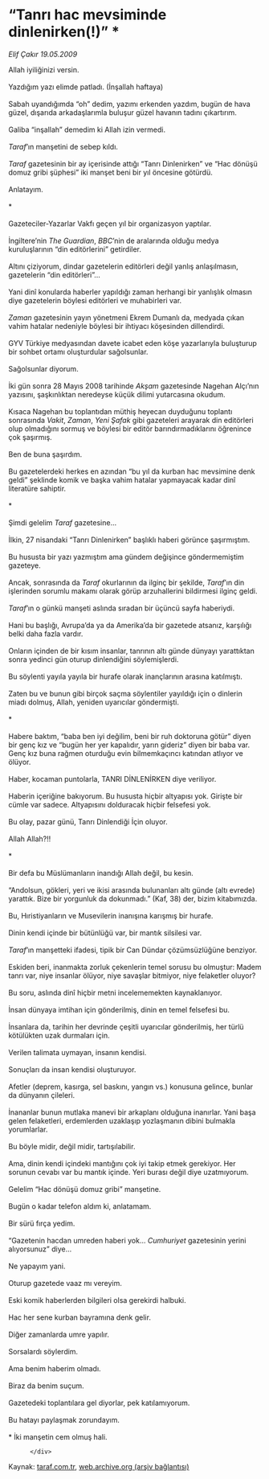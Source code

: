 # “Tanrı hac mevsiminde dinlenirken(!)” *

*Elif Çakır 19.05.2009*

<div class="yazi">Allah iyiliğinizi versin. <br/><br/>Yazdığım yazı elimde patladı. (İnşallah haftaya) <br/><br/>Sabah uyandığımda “oh” dedim, yazımı erkenden yazdım, bugün de hava güzel, dışarıda arkadaşlarımla buluşur güzel havanın tadını çıkartırım. <br/><br/>Galiba “inşallah” demedim ki Allah izin vermedi. <i><br/><br/>Taraf</i>’ın manşetini de sebep kıldı. <i><br/><br/>Taraf</i> gazetesinin bir ay içerisinde attığı “Tanrı Dinlenirken” ve “Hac dönüşü domuz gribi şüphesi” iki manşet beni bir yıl öncesine götürdü. <br/><br/>Anlatayım. <br/><br/>* <br/><br/>Gazeteciler-Yazarlar Vakfı geçen yıl bir organizasyon yaptılar. <br/><br/>İngiltere’nin <i>The Guardian</i>, <i>BBC</i>’nin de aralarında olduğu medya kuruluşlarının “din editörlerini” getirdiler. <br/><br/>Altını çiziyorum, dindar gazetelerin editörleri değil yanlış anlaşılmasın, gazetelerin “din editörleri”... <br/><br/>Yani dinî konularda haberler yapıldığı zaman herhangi bir yanlışlık olmasın diye gazetelerin böylesi editörleri ve muhabirleri var. <i><br/><br/>Zaman</i> gazetesinin yayın yönetmeni Ekrem Dumanlı da, medyada çıkan vahim hatalar nedeniyle böylesi bir ihtiyacı köşesinden dillendirdi. <br/><br/>GYV Türkiye medyasından davete icabet eden köşe yazarlarıyla buluşturup bir sohbet ortamı oluşturdular sağolsunlar. <br/><br/>Sağolsunlar diyorum. <br/><br/>İki gün sonra 28 Mayıs 2008 tarihinde <i>Akşam</i> gazetesinde Nagehan Alçı’nın yazısını, şaşkınlıktan neredeyse küçük dilimi yutarcasına okudum. <br/><br/>Kısaca Nagehan bu toplantıdan müthiş heyecan duyduğunu toplantı sonrasında <i>Vakit</i>, <i>Zaman</i>, <i>Yeni Şafak</i> gibi gazeteleri arayarak din editörleri olup olmadığını sormuş ve böylesi bir editör barındırmadıklarını öğrenince çok şaşırmış. <br/><br/>Ben de buna şaşırdım. <br/><br/>Bu gazetelerdeki herkes en azından “bu yıl da kurban hac mevsimine denk geldi” şeklinde komik ve başka vahim hatalar yapmayacak kadar dinî literatüre sahiptir. <br/><br/>* <br/><br/>Şimdi gelelim <i>Taraf</i> gazetesine... <br/><br/>İlkin, 27 nisandaki “Tanrı Dinlenirken” başlıklı haberi görünce şaşırmıştım. <br/><br/>Bu hususta bir yazı yazmıştım ama gündem değişince göndermemiştim gazeteye. <br/><br/>Ancak, sonrasında da <i>Taraf</i> okurlarının da ilginç bir şekilde, <i>Taraf</i>’ın din işlerinden sorumlu makamı olarak görüp arzuhallerini bildirmesi ilginç geldi. <i><br/><br/>Taraf</i>’ın o günkü manşeti aslında sıradan bir üçüncü sayfa haberiydi. <br/><br/>Hani bu başlığı, Avrupa’da ya da Amerika’da bir gazetede atsanız, karşılığı belki daha fazla vardır. <br/><br/>Onların içinden de bir kısım insanlar, tanrının altı günde dünyayı yarattıktan sonra yedinci gün oturup dinlendiğini söylemişlerdi. <br/><br/>Bu söylenti yayıla yayıla bir hurafe olarak inançlarının arasına katılmıştı. <br/><br/>Zaten bu ve bunun gibi birçok saçma söylentiler yayıldığı için o dinlerin miadı dolmuş, Allah, yeniden uyarıcılar göndermişti. <br/><br/>* <br/><br/>Habere baktım, “baba ben iyi değilim, beni bir ruh doktoruna götür” diyen bir genç kız ve “bugün her yer kapalıdır, yarın gideriz” diyen bir baba var. Genç kız buna rağmen oturduğu evin bilmemkaçıncı katından atlıyor ve ölüyor. <br/><br/>Haber, kocaman puntolarla, TANRI DİNLENİRKEN diye veriliyor. <br/><br/>Haberin içeriğine bakıyorum. Bu hususta hiçbir altyapısı yok. Girişte bir cümle var sadece. Altyapısını dolduracak hiçbir felsefesi yok. <br/><br/>Bu olay, pazar günü, Tanrı Dinlendiği İçin oluyor. <br/><br/>Allah Allah?!! <br/><br/>* <br/><br/>Bir defa bu Müslümanların inandığı Allah değil, bu kesin. <br/><br/>“Andolsun, gökleri, yeri ve ikisi arasında bulunanları altı günde (altı evrede) yarattık. Bize bir yorgunluk da dokunmadı.” (Kaf, 38) der, bizim kitabımızda. <br/><br/>Bu, Hıristiyanların ve Musevilerin inanışına karışmış bir hurafe. <br/><br/>Dinin kendi içinde bir bütünlüğü var, bir mantık silsilesi var. <i><br/><br/>Taraf</i>’ın manşetteki ifadesi, tipik bir Can Dündar çözümsüzlüğüne benziyor. <br/><br/>Eskiden beri, inanmakta zorluk çekenlerin temel sorusu bu olmuştur: Madem tanrı var, niye insanlar ölüyor, niye savaşlar bitmiyor, niye felaketler oluyor? <br/><br/>Bu soru, aslında dinî hiçbir metni incelememekten kaynaklanıyor. <br/><br/>İnsan dünyaya imtihan için gönderilmiş, dinin en temel felsefesi bu. <br/><br/>İnsanlara da, tarihin her devrinde çeşitli uyarıcılar gönderilmiş, her türlü kötülükten uzak durmaları için. <br/><br/>Verilen talimata uymayan, insanın kendisi. <br/><br/>Sonuçları da insan kendisi oluşturuyor. <br/><br/>Afetler (deprem, kasırga, sel baskını, yangın vs.) konusuna gelince, bunlar da dünyanın çileleri. <br/><br/>İnananlar bunun mutlaka manevi bir arkaplanı olduğuna inanırlar. Yani başa gelen felaketleri, erdemlerden uzaklaşıp yozlaşmanın dibini bulmakla yorumlarlar. <br/><br/>Bu böyle midir, değil midir, tartışılabilir. <br/><br/>Ama, dinin kendi içindeki mantığını çok iyi takip etmek gerekiyor. Her sorunun cevabı var bu mantık içinde. Yeri burası değil diye uzatmıyorum. <br/><br/>Gelelim “Hac dönüşü domuz gribi” manşetine. <br/><br/>Bugün o kadar telefon aldım ki, anlatamam. <br/><br/>Bir sürü fırça yedim. <br/><br/>“Gazetenin hacdan umreden haberi yok... <i>Cumhuriyet</i> gazetesinin yerini alıyorsunuz” diye... <br/><br/>Ne yapayım yani. <br/><br/>Oturup gazetede vaaz mı vereyim. <br/><br/>Eski komik haberlerden bilgileri olsa gerekirdi halbuki. <br/><br/>Hac her sene kurban bayramına denk gelir. <br/><br/>Diğer zamanlarda umre yapılır. <br/><br/>Sorsalardı söylerdim. <br/><br/>Ama benim haberim olmadı. <br/><br/>Biraz da benim suçum. <br/><br/>Gazetedeki toplantılara gel diyorlar, pek katılamıyorum. <br/><br/>Bu hatayı paylaşmak zorundayım.  <br/><br/>* İki manşetin cem olmuş hali.
                                    
          
          
          
          </div>

Kaynak: [taraf.com.tr](http://www.taraf.com.tr/elif-cakir/makale-tanri-hac-mevsiminde-dinlenirken.htm), [web.archive.org (arşiv bağlantısı)](http://web.archive.org/web/20130708122922/http://www.taraf.com.tr/elif-cakir/makale-tanri-hac-mevsiminde-dinlenirken.htm)
